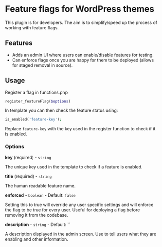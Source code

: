 # Feature flags for WordPress themes

This plugin is for developers. The aim is to simplify/speed up the process of working with feature flags.

## Features

- Adds an admin UI where users can enable/disable features for testing.
- Can enforce flags once you are happy for them to be deployed (allows for staged removal in source).

## Usage

Register a flag in functions.php

```php
register_featureFlag($options)
```

In template you can then check the feature status using:

```php
is_enabled('feature-key');
```
Replace `feature-key` with the key used in the register function to check if it is enabled.

### Options

**key** (required) - `string` 

The unique key used in the template to check if a feature is enabled.

**title** (required) - `string`

The human readable feature name.

**enforced** - `boolean` - Default: `false`

Setting this to true will override any user specific settings and will enforce the flag to be true for every user. Useful for deploying a flag before removing it from the codebase.

**description** - `string` - Default: ``

A description displayed in the admin screen. Use to tell users what they are enabling and other information. 

